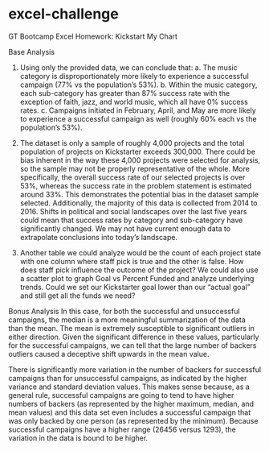 # excel-challenge
GT Bootcamp Excel Homework: Kickstart My Chart


Base Analysis
1. Using only the provided data, we can conclude that:
    a.  The music category is disproportionately more likely to experience a successful campaign (77% vs the population’s 53%).
    b. Within the music category, each sub-category has greater than 87% success rate with the exception of faith, jazz, and world music, which all have 0% success rates.
    c. Campaigns initiated in February, April, and May are more likely to experience a successful campaign as well (roughly 60% each vs the population’s 53%).

2. The dataset is only a sample of roughly 4,000 projects and the total population of projects on Kickstarter exceeds 300,000. There could be bias inherent in the way these 4,000 projects were selected for analysis, so the sample may not be properly representative of the whole. More specifically, the overall success rate of our selected projects is over 53%, whereas the success rate in the problem statement is estimated around 33%. This demonstrates the potential bias in the dataset sample selected. Additionally, the majority of this data is collected from 2014 to 2016. Shifts in political and social landscapes over the last five years could mean that success rates by category and sub-category have significantly changed. We may not have current enough data to extrapolate conclusions into today’s landscape.

3. Another table we could analyze would be the count of each project state with one column where staff pick is true and the other is false. How does staff pick influence the outcome of the project? We could also use a scatter plot to graph Goal vs Percent Funded and analyze underlying trends. Could we set our Kickstarter goal lower than our “actual goal” and still get all the funds we need?


Bonus Analysis
In this case, for both the successful and unsuccessful campaigns, the median is a more meaningful summarization of the data than the mean. The mean is extremely susceptible to significant outliers in either direction. Given the significant difference in these values, particularly for the successful campaigns, we can tell that the large number of backers outliers caused a deceptive shift upwards in the mean value.

There is significantly more variation in the number of backers for successful campaigns than for unsuccessful campaigns, as indicated by the higher variance and standard deviation values. This makes sense because, as a general rule, successful campaigns are going to tend to have higher numbers of backers (as represented by the higher maximum, median, and mean values) and this data set even includes a successful campaign that was only backed by one person (as represented by the minimum). Because successful campaigns have a higher range (26456 versus 1293), the variation in the data is bound to be higher.